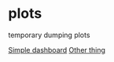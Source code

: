 # plots
temporary dumping plots

<a href="simple_dashboard.html">Simple dashboard</a>
<a href="sin_cos.html">Other thing</a>
